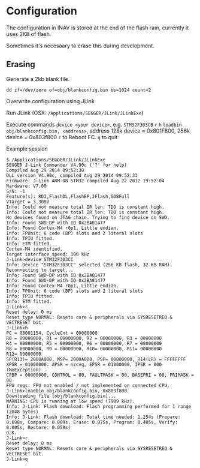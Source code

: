 # Configuration

The configuration in INAV is stored at the end of the flash ram, currently it uses 2KB of flash.

Sometimes it's necesaary to erase this during development.

## Erasing

Generate a 2kb blank file.

```
dd if=/dev/zero of=obj/blankconfig.bin bs=1024 count=2
```

Overwrite configuration using JLink

Run JLink (OSX: `/Applications/SEGGER/JLink/JLinkExe`)

Execute commands
`device <your device>`, e.g. `STM32F303CB`
`r`
`h` 
`loadbin obj/blankconfig.bin, <address>`, address 128k device = 0x801F800, 256k device = 0x803f800
`r` to Reboot FC.
`q` to quit

Example session

```
$ /Applications/SEGGER/JLink/JLinkExe
SEGGER J-Link Commander V4.90c ('?' for help)
Compiled Aug 29 2014 09:52:38
DLL version V4.90c, compiled Aug 29 2014 09:52:33
Firmware: J-Link ARM-OB STM32 compiled Aug 22 2012 19:52:04
Hardware: V7.00
S/N: -1 
Feature(s): RDI,FlashDL,FlashBP,JFlash,GDBFull 
VTarget = 3.300V
Info: Could not measure total IR len. TDO is constant high.
Info: Could not measure total IR len. TDO is constant high.
No devices found on JTAG chain. Trying to find device on SWD.
Info: Found SWD-DP with ID 0x2BA01477
Info: Found Cortex-M4 r0p1, Little endian.
Info: FPUnit: 6 code (BP) slots and 2 literal slots
Info: TPIU fitted.
Info: ETM fitted.
Cortex-M4 identified.
Target interface speed: 100 kHz
J-Link>device STM32F303CC
Info: Device "STM32F303CC" selected (256 KB flash, 32 KB RAM).
Reconnecting to target...
Info: Found SWD-DP with ID 0x2BA01477
Info: Found SWD-DP with ID 0x2BA01477
Info: Found Cortex-M4 r0p1, Little endian.
Info: FPUnit: 6 code (BP) slots and 2 literal slots
Info: TPIU fitted.
Info: ETM fitted.
J-Link>r
Reset delay: 0 ms
Reset type NORMAL: Resets core & peripherals via SYSRESETREQ & VECTRESET bit.
J-Link>h
PC = 08001154, CycleCnt = 00000000
R0 = 00000000, R1 = 00000000, R2 = 00000000, R3 = 00000000
R4 = 00000000, R5 = 00000000, R6 = 00000000, R7 = 00000000
R8 = 00000000, R9 = 00000000, R10= 00000000, R11= 00000000
R12= 00000000
SP(R13)= 2000A000, MSP= 2000A000, PSP= 00000000, R14(LR) = FFFFFFFF
XPSR = 01000000: APSR = nzcvq, EPSR = 01000000, IPSR = 000 (NoException)
CFBP = 00000000, CONTROL = 00, FAULTMASK = 00, BASEPRI = 00, PRIMASK = 00
FPU regs: FPU not enabled / not implemented on connected CPU.
J-Link>loadbin obj/blankconfig.bin, 0x803f800
Downloading file [obj/blankconfig.bin]...
WARNING: CPU is running at low speed (7989 kHz).
Info: J-Link: Flash download: Flash programming performed for 1 range (2048 bytes)
Info: J-Link: Flash download: Total time needed: 1.254s (Prepare: 0.698s, Compare: 0.009s, Erase: 0.075s, Program: 0.405s, Verify: 0.005s, Restore: 0.059s)
O.K.
J-Link>r
Reset delay: 0 ms
Reset type NORMAL: Resets core & peripherals via SYSRESETREQ & VECTRESET bit.
J-Link>q
```


